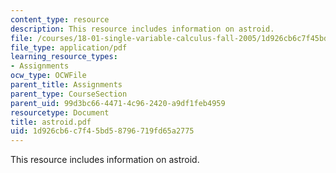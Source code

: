 ```yaml
---
content_type: resource
description: This resource includes information on astroid.
file: /courses/18-01-single-variable-calculus-fall-2005/1d926cb6c7f45bd58796719fd65a2775_astroid.pdf
file_type: application/pdf
learning_resource_types:
- Assignments
ocw_type: OCWFile
parent_title: Assignments
parent_type: CourseSection
parent_uid: 99d3bc66-4471-4c96-2420-a9df1feb4959
resourcetype: Document
title: astroid.pdf
uid: 1d926cb6-c7f4-5bd5-8796-719fd65a2775
---
```

This resource includes information on astroid.

